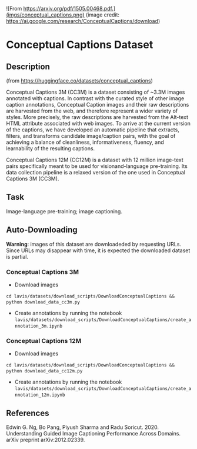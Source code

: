 ![From https://arxiv.org/pdf/1505.00468.pdf.](imgs/conceptual_captions.png)
(image credit: https://ai.google.com/research/ConceptualCaptions/download)

# Conceptual Captions Dataset

## Description
(from https://huggingface.co/datasets/conceptual_captions)

Conceptual Captions 3M (CC3M) is a dataset consisting of ~3.3M images annotated with captions. In contrast with the curated style of other image caption annotations, Conceptual Caption images and their raw descriptions are harvested from the web, and therefore represent a wider variety of styles. More precisely, the raw descriptions are harvested from the Alt-text HTML attribute associated with web images. To arrive at the current version of the captions, we have developed an automatic pipeline that extracts, filters, and transforms candidate image/caption pairs, with the goal of achieving a balance of cleanliness, informativeness, fluency, and learnability of the resulting captions.

Conceptual Captions 12M (CC12M) is a dataset with 12 million image-text pairs specifically meant to be used for visionand-language pre-training. Its data collection pipeline is a relaxed version of the one used in Conceptual Captions 3M (CC3M).

## Task

Image-language pre-training; image captioning.

## Auto-Downloading
**Warning**: images of this dataset are downloadeded by requesting URLs. Since URLs may disappear with time, it is expected the downloaded dataset is partial.

### Conceptual Captions 3M
- Download images
```
cd lavis/datasets/download_scripts/DownloadConceptualCaptions && python download_data_cc3m.py
```
- Create annotations by running the notebook
```lavis/datasets/download_scripts/DownloadConceptualCaptions/create_annotation_3m.ipynb```

### Conceptual Captions 12M
- Download images
```
cd lavis/datasets/download_scripts/DownloadConceptualCaptions && python download_data_cc12m.py
```
- Create annotations by running the notebook
```lavis/datasets/download_scripts/DownloadConceptualCaptions/create_annotation_12m.ipynb```

## References
Edwin G. Ng, Bo Pang, Piyush Sharma and Radu Soricut. 2020. Understanding Guided Image Captioning Performance Across Domains. arXiv preprint arXiv:2012.02339.
